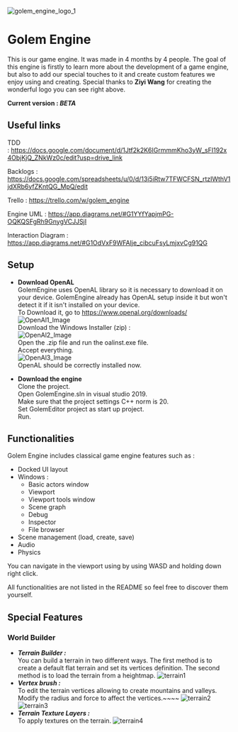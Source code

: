 ![golem_engine_logo_1](./Images/Logo/golem_engine_logo_1.png)

# Golem Engine

This is our game engine. It was made in 4 months by 4 people. The goal of this engine is firstly to learn more about the development of a game engine, but also to add our special touches to it and create custom features we enjoy using and creating. Special thanks to **Ziyi Wang** for creating the wonderful logo you can see right above. 

**Current version : *BETA***

## Useful links

TDD : https://docs.google.com/document/d/1Jtf2k2K6IGrmmmKho3yW_sFI192x4ObjKjQ_ZNkWz0c/edit?usp=drive_link

Backlogs : https://docs.google.com/spreadsheets/u/0/d/13i5iRtw7TFWCFSN_rtzIWthV1jdXRb6yfZKntQG_MpQ/edit

Trello : https://trello.com/w/golem_engine

Engine UML : https://app.diagrams.net/#G1YYfYapjmPG-OQKQSFgRh9GnygVCJJSjI

Interaction Diagram : https://app.diagrams.net/#G1OdVxF9WFAIje_cibcuFsyLmjxvCg91QG

## Setup

- **Download OpenAL**  
GolemEngine uses OpenAL library so it is necessary to download it on your device. GolemEngine already has OpenAL setup inside it but won't detect it if it isn't installed on your device.  
To Download it, go to https://www.openal.org/downloads/  
![OpenAl1_Image](./Images/Readme/Screenshot_OpenAL_installation_1.png)  
Download the Windows Installer (zip) :  
![OpenAl2_Image](./Images/Readme/Screenshot_OpenAL_installation_2.png)  
Open the .zip file and run the oalinst.exe file.  
Accept everything.  
![OpenAl3_Image](./Images/Readme/Screenshot_OpenAL_installation_3.png)  
OpenAL should be correctly installed now.


- **Download the engine**  
Clone the project.  
Open GolemEngine.sln in visual studio 2019.  
Make sure that the project settings C++ norm is 20.  
Set GolemEditor project as start up project.  
Run.  

## Functionalities

Golem Engine includes classical game engine features such as :
- Docked UI layout
- Windows :
    - Basic actors window 
    - Viewport
    - Viewport tools window
    - Scene graph
    - Debug
    - Inspector
    - File browser
- Scene management (load, create, save)
- Audio
- Physics  
  
You can navigate in the viewport using by using WASD and holding down right click.  
  
All functionalities are not listed in the README so feel free to discover them yourself.  
  
## Special Features  
  
### World Builder  
  
- ***Terrain Builder :***  
You can build a terrain in two different ways. The first method is to create a default flat terrain and set its vertices definition. The second method is to load the terrain from a heightmap.
![terrain1](./Images/screenshots/screenshot2.png)
- ***Vertex brush :***  
To edit the terrain vertices allowing to create mountains and valleys. Modify the radius and force to affect the vertices.~~~~
![terrain2](./Images/screenshots/screenshot3.png)
![terrain3](./Images/screenshots/screenshot4.png)
- ***Terrain Texture Layers :***  
To apply textures on the terrain.
![terrain4](./Images/screenshots/screenshot6.png)
